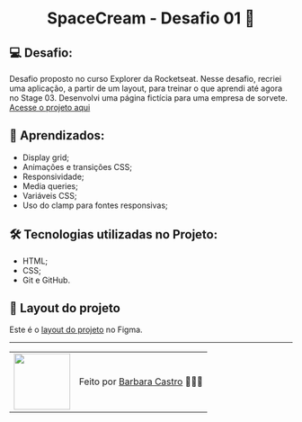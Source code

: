 <h1 align="center">SpaceCream - Desafio 01 🍦</h1>

## 💻 Desafio:

Desafio proposto no curso Explorer da Rocketseat.
Nesse desafio, recriei uma aplicação, a partir de um layout, para treinar o que aprendi até agora no Stage 03.
Desenvolvi uma página fictícia para uma empresa de sorvete.
</br>
<a href="https://spaace-cream.netlify.app/">
  Acesse o projeto aqui
</a>

## 🤯 Aprendizados:

- Display grid;
- Animações e transições CSS;
- Responsividade;
- Media queries;
- Variáveis CSS;
- Uso do clamp para fontes responsivas;

## 🛠 Tecnologias utilizadas no Projeto:

- HTML;
- CSS;
- Git e GitHub.

## 🎨 Layout do projeto

Este é o [layout do projeto](https://www.figma.com/file/J8erniqxpMi8vAUeQLT2qV/Stage-03---Grid-com-anima%C3%A7%C3%B5es-(Copy)?node-id=0%3A1&mode=dev) no Figma.

---

<table align="center">
  <tr>
    <td>
      <img src="https://github.com/barbcastro.png" width="100px" />
    </td>
    <td>
      Feito por <a href="https://github.com/barbcastro">Barbara Castro</a> 🙋🏽‍♀️
    </td>
  </tr>
</table>
